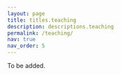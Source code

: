 ```yaml
---
layout: page
title: titles.teaching
description: descriptions.teaching
permalink: /teaching/
nav: true
nav_order: 5
---
```


To be added.

<!--
 For now, this page is assumed to be a static description of your courses. You can convert it to a collection similar to `_projects/` so that you can have a dedicated page for each course.

 Organize your courses by years, topics, or universities, however you like!
-->